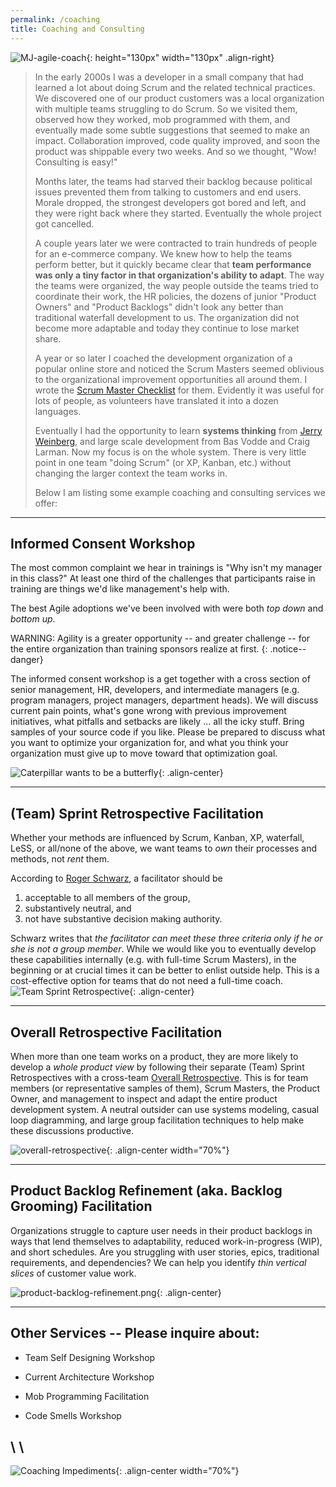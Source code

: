 ```yaml
---
permalink: /coaching
title: Coaching and Consulting
---
```


![MJ-agile-coach](assets/images/MJ.png){: height="130px" width="130px" .align-right}

> In the early 2000s I was a developer in a small company that had learned a lot about doing
> Scrum and the related technical practices. We discovered one of our product customers was a local
> organization with multiple teams struggling to do Scrum.  So we visited them, observed how they
> worked, mob programmed with them, and eventually made some subtle suggestions that seemed to make
> an impact.  Collaboration improved, code quality improved, and soon the product was shippable every
> two weeks.  And so we thought, "Wow! Consulting is easy!"
>
> Months later, the teams had starved their backlog because political issues prevented them from
> talking to customers and end users.  Morale dropped, the strongest developers got bored and left,
> and they were right back where they started.  Eventually the whole project got cancelled.
>
> A couple years later we were contracted to train hundreds of people for an e-commerce company.
> We knew how to help the teams perform better, but it quickly became clear that __team performance
> was only a tiny factor in that organization's ability to adapt__.  The way the teams were organized,
> the way people outside the teams tried to coordinate their work, the HR policies, the dozens of junior
> "Product Owners" and "Product Backlogs" didn't look any better than traditional waterfall development
> to us. The organization did not become more adaptable and today they continue to lose market share.
>
> A year or so later I coached the development organization of a popular online store and noticed the 
> Scrum Masters seemed oblivious to the organizational improvement opportunities all around them.
> I wrote the [Scrum Master Checklist](http://scrummasterchecklist.org) for them. Evidently it was
> useful for lots of people, as volunteers have translated it into a dozen languages.
>
> Eventually I had the opportunity to learn __systems thinking__ from [Jerry Weinberg](https://www.amazon.com/Gerald-M.-Weinberg/e/B000AP8TZ8), 
> and large scale development from Bas Vodde and Craig Larman.  Now my focus is on the whole system.
> There is very little point in one team "doing Scrum" (or XP, Kanban, etc.) without changing the
> larger context the team works in.
>
> Below I am listing some example coaching and consulting services we offer:

----

## Informed Consent Workshop

The most common complaint we hear in trainings is "Why isn't my manager in this class?"  At least
one third of the challenges that participants raise in training are things we'd like management's
help with.

The best Agile adoptions we've been involved with were both _top down_ and _bottom up_.

WARNING: Agility is a greater opportunity -- and greater challenge -- for the entire organization than training sponsors
realize at first.
{: .notice--danger}

The informed consent workshop is a get together with a cross section of senior management, HR, 
developers, and intermediate managers (e.g. program managers, project managers, department heads). 
We will discuss current pain points, what's gone wrong with previous improvement initiatives, what
pitfalls and setbacks are likely ... all the icky stuff. Bring samples of your source code if you
like.  Please be prepared to discuss what you want to optimize your organization for, and what you 
think your organization must give up to move toward that optimization goal.

![Caterpillar wants to be a butterfly](assets/images/caterpillar-wants-to-be-a-butterfly.png){: .align-center}

----

## (Team) Sprint Retrospective Facilitation

Whether your methods are influenced by Scrum, Kanban, XP, waterfall, LeSS, or all/none of the above, 
we want teams to *own* their processes and methods, not *rent* them.

According to [Roger Schwarz](https://www.amazon.com/Skilled-Facilitator-Comprehensive-Consultants-Facilitators/dp/0787947237), a facilitator should be

1. acceptable to all members of the group,
1. substantively neutral, and
1. not have substantive decision making authority.

Schwarz writes that _the facilitator can meet these three criteria only if he or she is not a group member_.
While we would like you to eventually develop these capabilities internally (e.g. with full-time Scrum Masters), in the
beginning or at crucial times it can be better to enlist outside help.  This is a cost-effective
option for teams that do not need a full-time coach.
![Team Sprint Retrospective](assets/images/team-sprint-retrospective.png){: .align-center}

----

## Overall Retrospective Facilitation

When more than one team works on a product, they are more likely to develop a _whole product view_ by following their
separate (Team) Sprint Retrospectives with a cross-team
[Overall Retrospective](https://less.works/less/framework/overall-retrospective.html). This is for team members
(or representative samples of them), Scrum Masters, the Product Owner, and management to inspect and adapt the
entire product development system. A neutral outsider can use systems modeling, casual loop diagramming, and 
large group facilitation techniques to help make these discussions productive.

![overall-retrospective](assets/images/overall-retrospective.png){: .align-center width="70%"}

----

## Product Backlog Refinement (aka. Backlog Grooming) Facilitation

Organizations struggle to capture user needs in their product backlogs in ways that
lend themselves to adaptability, reduced work-in-progress (WIP), and short schedules.
Are you struggling with user stories, epics, traditional requirements, and dependencies?
We can help you identify *thin vertical slices* of customer value work.

![product-backlog-refinement.png](assets/images/product-backlog-refinement.png){: .align-center}

----

## Other Services -- Please inquire about:

* Team Self Designing Workshop

* Current Architecture Workshop

* Mob Programming Facilitation

* Code Smells Workshop

\\
\\
----
![Coaching Impediments](assets/images/coaching-impediments.jpg){: .align-center width="70%"}
